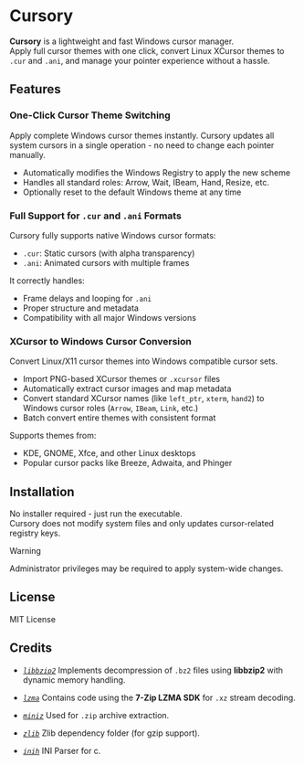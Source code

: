 # Cursory

**Cursory** is a lightweight and fast Windows cursor manager.  
Apply full cursor themes with one click, convert Linux XCursor themes to `.cur` and `.ani`, and manage your pointer experience without a hassle.

## Features

### One-Click Cursor Theme Switching

Apply complete Windows cursor themes instantly. Cursory updates all system cursors in a single operation - no need to change each pointer manually.

- Automatically modifies the Windows Registry to apply the new scheme  
- Handles all standard roles: Arrow, Wait, IBeam, Hand, Resize, etc.  
- Optionally reset to the default Windows theme at any time

### Full Support for `.cur` and `.ani` Formats

Cursory fully supports native Windows cursor formats:
- `.cur`: Static cursors (with alpha transparency)  
- `.ani`: Animated cursors with multiple frames

It correctly handles:
- Frame delays and looping for `.ani`  
- Proper structure and metadata  
- Compatibility with all major Windows versions

### XCursor to Windows Cursor Conversion

Convert Linux/X11 cursor themes into Windows compatible cursor sets.

- Import PNG-based XCursor themes or `.xcursor` files  
- Automatically extract cursor images and map metadata  
- Convert standard XCursor names (like `left_ptr`, `xterm`, `hand2`) to Windows cursor roles (`Arrow`, `IBeam`, `Link`, etc.)  
- Batch convert entire themes with consistent format

Supports themes from:
- KDE, GNOME, Xfce, and other Linux desktops  
- Popular cursor packs like Breeze, Adwaita, and Phinger

## Installation

No installer required - just run the executable.  
Cursory does not modify system files and only updates cursor-related registry keys.

> [!WARNING]
> Administrator privileges may be required to apply system-wide changes.

## License

MIT License


## Credits
- *[`libbzip2`](https://sourceware.org/bzip2/)* Implements decompression of `.bz2` files using **libbzip2** with dynamic memory handling.

- *[`lzma`](https://www.7-zip.org/sdk.html)* Contains code using the **7-Zip LZMA SDK** for `.xz` stream decoding.

- *[`miniz`](https://github.com/richgel999/miniz)* Used for `.zip` archive extraction.

- *[`zlib`](https://zlib.net/)* Zlib dependency folder (for gzip support).

- *[`inih`](https://github.com/benhoyt/inih)* INI Parser for c.
